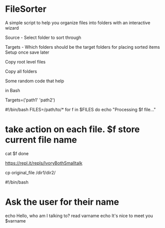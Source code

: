 # FileSorter

A simple script to help you organize files into folders with an interactive wizard




Source - Select folder to sort through

Targets - Which folders should be the target folders for placing sorted items
Setup once save later




Copy root level files

Copy all folders





Some random code that help

in Bash

Targets=('path1' 'path2')



#!/bin/bash
FILES=/path/to/*
for f in $FILES
do
  echo "Processing $f file..."
  # take action on each file. $f store current file name
  cat $f
done


https://repl.it/repls/IvoryBothSmalltalk



cp original_file /dir1/dir2/


#!/bin/bash
# Ask the user for their name
echo Hello, who am I talking to?
read varname
echo It\'s nice to meet you $varname










